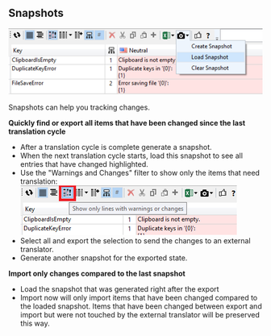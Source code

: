 ## Snapshots

![](Snapshots_Snapshots.png)

Snapshots can help you tracking changes.

**Quickly find or export all items that have been changed since the last translation cycle**

* After a translation cycle is complete generate a snapshot. 
* When the next translation cycle starts, load this snapshot to see all entries that have changed highlighted.
* Use the "Warnings and Changes" filter to show only the items that need translation:
        ![](Snapshots_ShowOnlyErrors.png)
* Select all and export the selection to send the changes to an external translator.
* Generate another snapshot for the exported state.

**Import only changes compared to the last snapshot**
* Load the snapshot that was generated right after the export
* Import now will only import items that have been changed compared to the loaded snapshot. Items that have been changed between export and import but were not touched by the external translator will be preserved this way.

